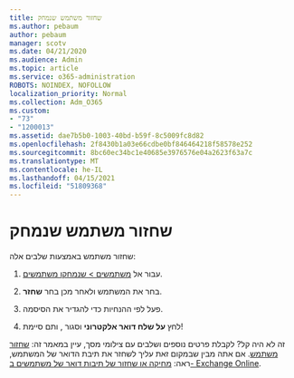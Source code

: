 ```yaml
---
title: שחזור משתמש שנמחק
ms.author: pebaum
author: pebaum
manager: scotv
ms.date: 04/21/2020
ms.audience: Admin
ms.topic: article
ms.service: o365-administration
ROBOTS: NOINDEX, NOFOLLOW
localization_priority: Normal
ms.collection: Adm_O365
ms.custom:
- "73"
- "1200013"
ms.assetid: dae7b5b0-1003-40bd-b59f-8c5009fc8d82
ms.openlocfilehash: 2f8430b1a03e66cdbe0bf846464218f58578e252
ms.sourcegitcommit: 8bc60ec34bc1e40685e3976576e04a2623f63a7c
ms.translationtype: MT
ms.contentlocale: he-IL
ms.lasthandoff: 04/15/2021
ms.locfileid: "51809368"
---
```

# <a name="restore-a-deleted-user"></a>שחזור משתמש שנמחק

שחזור משתמש באמצעות שלבים אלה:
  
1. עבור אל [משתמשים \> שנמחקו משתמשים](https://admin.microsoft.com/adminportal/home#/deletedusers).

2. בחר את המשתמש ולאחר מכן בחר **שחזר**.

3. פעל לפי ההנחיות כדי להגדיר את הסיסמה.

4. לחץ **על שלח דואר אלקטרוני** וסגור , ותם סיימת!

זה לא היה קל? לקבלת פרטים נוספים ושלבים עם צילומי מסך, עיין במאמר זה: [שחזור משתמש](https://docs.microsoft.com/microsoft-365/admin/add-users/restore-user). אם אתה מבין שבמקום זאת עליך לשחזר את תיבת הדואר של המשתמש, ראה: [מחיקה או שחזור של תיבות דואר של משתמשים ב- Exchange Online](https://docs.microsoft.com/exchange/recipients-in-exchange-online/delete-or-restore-mailboxes).